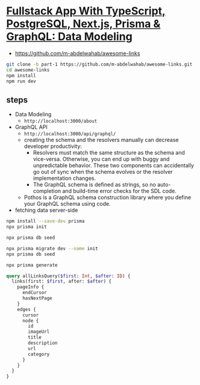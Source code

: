 # [Fullstack App With TypeScript, PostgreSQL, Next.js, Prisma & GraphQL: Data Modeling](https://prisma.io/blog/fullstack-nextjs-graphql-prisma-oklidw1rhw)

- <https://github.com/m-abdelwahab/awesome-links>

```sh
git clone -b part-1 https://github.com/m-abdelwahab/awesome-links.git
cd awesome-links
npm install
npm run dev
```

## steps

- Data Modeling
  - `http://localhost:3000/about`
- GraphQL API
  - `http://localhost:3000/api/graphql/`
  - creating the schema and the resolvers manually can decrease developer productivity:
    - Resolvers must match the same structure as the schema and vice-versa. Otherwise, you can end up with buggy and unpredictable behavior. These two components can accidentally go out of sync when the schema evolves or the resolver implementation changes.
    - The GraphQL schema is defined as strings, so no auto-completion and build-time error checks for the SDL code.
  - Pothos is a GraphQL schema construction library where you define your GraphQL schema using code.
- fetching data server-side

```sh
npm install --save-dev prisma
npx prisma init

npx prisma db seed

npx prisma migrate dev --name init
npx prisma db seed

npx prisma generate
```

```graphql
query allLinksQuery($first: Int, $after: ID) {
  links(first: $first, after: $after) {
    pageInfo {
      endCursor
      hasNextPage
    }
    edges {
      cursor
      node {
        id
        imageUrl
        title
        description
        url
        category
      }
    }
  }
}
```
